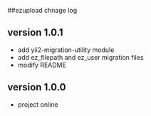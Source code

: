 ##ezupload chnage log

## version 1.0.1

- add yii2-migration-utility module
- add ez_filepath and ez_user migration files
- modify README


## version 1.0.0

- project online
